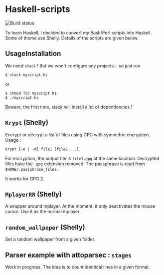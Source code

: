 Haskell-scripts
===============

![Build status](https://travis-ci.org/alexDarcy/shelly-examples.svg)

To learn Haskell, I decided to convert my Bash/Perl scripts into Haskell. Some
of theme use Shelly. Details of the scripts are given below.


## UsageInstallation
We need `stack` ! But we won't configure any projects... so just run

    $ stack myscript.hs

or 

    $ chmod 755 myscript.hs
    $ ./myscript.hs

Beware, the first time, stack will install a lot of dependencies !

## `Krypt` (Shelly)

Encrypt or decrypt a list of files using GPG with symmetric encryption. Usage :

    krypt [-e | -d] file1 [file2 ...]

For encryption, the output file is `file1.gpg` at the same location. Decrypted
files have the `.gpg` extension removed.
The passphrase is read from `$HOME/.passphrase_files`. 

It works for GPG 2.

## `MplayerRR` (Shelly)
A wrapper around mplayer. At the moment, it only deactivates the mouse cursor.
Use it as the normal mplayer.

## `random_wallpaper` (Shelly)
Set a random wallpaper from a given folder.

## Parser example with attoparsec : `stages`
Work in progress. The idea is to count identical lines in a given format.
